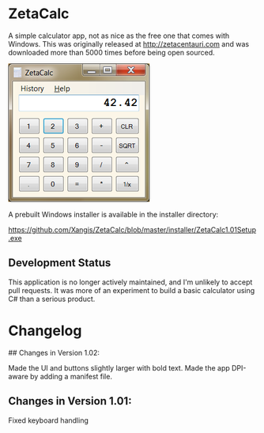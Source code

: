 # ZetaCalc

A simple calculator app, not as nice as the free one that comes with Windows.
This was originally released at http://zetacentauri.com and was downloaded more
than 5000 times before being open sourced.

![ZetaCalc Screenshot](https://github.com/Xangis/ZetaCalc/blob/master/images/ZetaCalc1.png)

A prebuilt Windows installer is available in the installer directory:

https://github.com/Xangis/ZetaCalc/blob/master/installer/ZetaCalc1.01Setup.exe

## Development Status

This application is no longer actively maintained, and I'm unlikely to accept pull requests.
It was more of an experiment to build a basic calculator using C# than a serious product.

# Changelog

﻿## Changes in Version 1.02:

Made the UI and buttons slightly larger with bold text.
Made the app DPI-aware by adding a manifest file.

## Changes in Version 1.01:

Fixed keyboard handling

